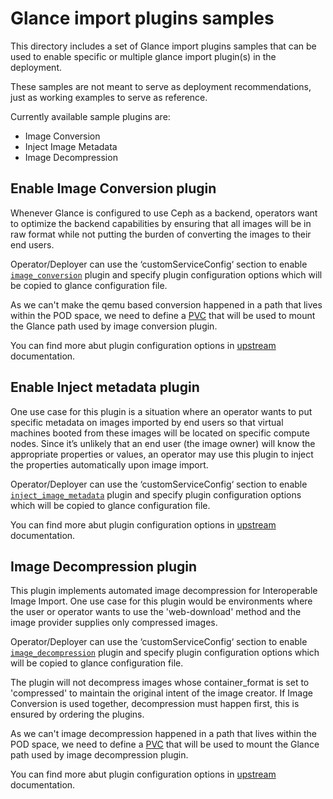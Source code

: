 # Glance import plugins samples

This directory includes a set of Glance import plugins samples that can be
used to enable specific or multiple glance import plugin(s) in the deployment.

These samples are not meant to serve as deployment recommendations, just as
working examples to serve as reference.

Currently available sample plugins are:

- Image Conversion
- Inject Image Metadata
- Image Decompression

## Enable Image Conversion plugin

Whenever Glance is configured to use Ceph as a backend, operators want to
optimize the backend capabilities by ensuring that all images will be in raw
format while not putting the burden of converting the images to their end users.

Operator/Deployer can use the ‘customServiceConfig‘ section to enable
[`image_conversion`](image_conversion/image_conversion.yaml) plugin and
specify plugin configuration options which will be copied to glance
configuration file.

As we can't make the qemu based conversion happened in a path that lives
within the POD space, we need to define a [PVC](image_conversion/image_conversion_pvc.yaml)
that will be used to mount the Glance path used by image conversion plugin.

You can find more abut plugin configuration options
in [upstream](https://docs.openstack.org/glance/latest/admin/interoperable-image-import.html#the-image-conversion)
documentation.

## Enable Inject metadata plugin

One use case for this plugin is a situation where an operator wants to put
specific metadata on images imported by end users so that virtual machines
booted from these images will be located on specific compute nodes. Since
it’s unlikely that an end user (the image owner) will know the appropriate
properties or values, an operator may use this plugin to inject the
properties automatically upon image import.

Operator/Deployer can use the ‘customServiceConfig‘ section to enable
[`inject_image_metadata`](inject_metadata/inject_metadata.yaml) plugin and
specify plugin configuration options which will be copied to glance
configuration file.

You can find more abut plugin configuration options
in [upstream](https://docs.openstack.org/glance/latest/admin/interoperable-image-import.html#the-image-property-injection-plugin)
documentation.

## Image Decompression plugin

This plugin implements automated image decompression for Interoperable Image
Import. One use case for this plugin would be environments where the user or
operator wants to use the 'web-download' method and the image provider
supplies only compressed images.

Operator/Deployer can use the ‘customServiceConfig‘ section to enable
[`image_decompression`](image_decompression/image_decompression.yaml) plugin
and specify plugin configuration options which will be copied to glance
configuration file.

The plugin will not decompress images whose container_format is set to
'compressed' to maintain the original intent of the image creator. If Image
Conversion is used together, decompression must happen first, this is ensured
by ordering the plugins.

As we can't image decompression happened in a path that lives
within the POD space, we need to define a [PVC](image_decompression/image_decompression_pvc.yaml)
that will be used to mount the Glance path used by image decompression plugin.

You can find more abut plugin configuration options
in [upstream](https://docs.openstack.org/glance/latest/admin/interoperable-image-import.html#the-image-decompression)
documentation.
